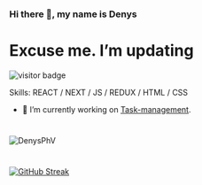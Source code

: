 <!-- @format -->

### Hi there 👋, my name is Denys

# Excuse me. I’m updating

![visitor badge](https://visitor-badge.glitch.me/badge?page_id=DenysPhV.visitor-badge&left_text=My%20Page%20Visitors)

Skills: REACT / NEXT / JS / REDUX / HTML / CSS

- 🔭 I’m currently working on [Task-management](https://github.com/DenysPhV/Task-management).

#

<img src="https://github-readme-stats.vercel.app/api?username=DenysPhV&show_icons=true&theme=vue" alt="DenysPhV" />

#

[![GitHub Streak](http://github-readme-streak-stats.herokuapp.com?user=DenysPhV&theme=vue&date_format=j%20M%5B%20Y%5D)](https://git.io/streak-stats)
